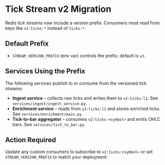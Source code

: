 # Tick Stream v2 Migration

Redis tick streams now include a version prefix. Consumers must read from keys like `v2:ticks:*` instead of `ticks:*`.

## Default Prefix
- `STREAM_VERSION_PREFIX` (env var) controls the prefix; default is `v2`.

## Services Using the Prefix
The following services publish to or consume from the versioned tick streams:

- **Ingest service** – collects raw ticks and writes them to `v2:ticks:l1`. See `services/ingest/ingest_service.py`.
- **Enrichment service** – reads from `v2:ticks:l1` and stores enriched ticks. See `services/enrichment/main.py`.
- **Tick-to-bar aggregator** – consumes `v2:ticks:<symbol>` and emits OHLC bars. See `services/tick_to_bar.py`.

## Action Required
Update any custom consumers to subscribe to `v2:ticks:<symbol>` or set `STREAM_VERSION_PREFIX` to match your deployment.
